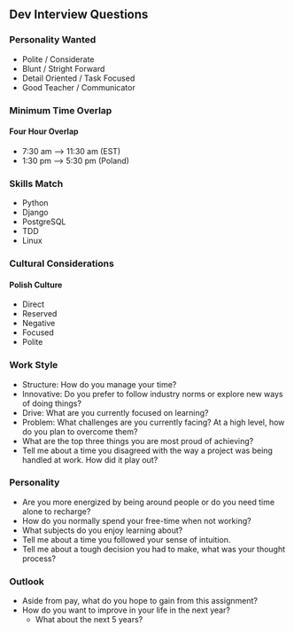 ## Dev Interview Questions

### Personality Wanted
+ Polite / Considerate
+ Blunt / Stright Forward
+ Detail Oriented / Task Focused
+ Good Teacher / Communicator

### Minimum Time Overlap
#### Four Hour Overlap
+ 7:30 am --> 11:30 am (EST)
+ 1:30 pm --> 5:30 pm (Poland)

### Skills Match
+ Python
+ Django
+ PostgreSQL
+ TDD
+ Linux

### Cultural Considerations
#### Polish Culture
+ Direct
+ Reserved
+ Negative
+ Focused
+ Polite

### Work Style
+ Structure: How do you manage your time?
+ Innovative: Do you prefer to follow industry norms or explore new ways of doing things?
+ Drive: What are you currently focused on learning?
+ Problem: What challenges are you currently facing? At a high level, how do you plan to overcome them?
+ What are the top three things you are most proud of achieving?
+ Tell me about a time you disagreed with the way a project was being handled at work. How did it play out?

### Personality
+ Are you more energized by being around people or do you need time alone to recharge?
+ How do you normally spend your free-time when not working?
+ What subjects do you enjoy learning about?
+ Tell me about a time you followed your sense of intuition.
+ Tell me about a tough decision you had to make, what was your thought process?

### Outlook
+ Aside from pay, what do you hope to gain from this assignment?
+ How do you want to improve in your life in the next year?
    + What about the next 5 years?